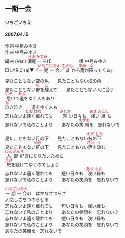 <style type="text/css">
	ruby{
	    ruby-position: over;
	}
	ruby > rt{font-size: 12px;color:red;}
	p{font:16px;font-size: '楷体'}
</style>
## 一期一会
#### いちごいちえ
#### 2007.04.15

作詞     中島みゆき　　　　　   
作曲      中島みゆき  　　　   
編曲 (Ver.) <ruby><rb>瀬尾</rb><rp>(</rp><rt>せお</rt><rp>)</rp></ruby><ruby><rb>一三</rb><rp>(</rp><rt>かずみ</rt><rp>)</rp></ruby>(1)　　　　　　
唄     中島みゆき      
□ LYRIC (a)▼『<ruby><rb>一期一会</rb><rp>(</rp><rt>いちごいちえ</rt><rp>)</rp></ruby>／<ruby><rb>昔</rb><rp>(</rp><rt>むかし</rt><rp>)</rp></ruby>から<ruby><rb>雨</rb><rp>(</rp><rt>あめ</rt><rp>)</rp></ruby>が<ruby><rb>降</rb><rp>(</rp><rt>ふ</rt><rp>)</rp></ruby>ってくる』　　
   
見たこともない空の色　　見たこともない海の色   
見たこともない<ruby><rb>野</rb><rp>(</rp><rt>の</rt><rp>)</rp></ruby>を<ruby><rb>越</rb><rp>(</rp><rt>こ</rt><rp>)</rp></ruby>えて　　見たこともない人に会う   
<ruby><rb>急</rb><rp>(</rp><rt>いそ</rt><rp>)</rp></ruby>いで<ruby><rb>道</rb><rp>(</rp><rt>みち</rt><rp>)</rp></ruby>をゆく人もあり   
<ruby><rb>泣</rb><rp>(</rp><rt>な</rt><rp>)</rp></ruby>き泣き　　道をゆく人も   
忘れないよ<ruby><rb>遠</rb><rp>(</rp><rt>とお</rt><rp>)</rp></ruby>く<ruby><rb>離</rb><rp>(</rp><rt>はな</rt><rp>)</rp></ruby>れても　　<ruby><rb>短</rb><rp>(</rp><rt>みじか</rt><rp>)</rp></ruby>い日々も　<ruby><rb>浅</rb><rp>(</rp><rt>あさ</rt><rp>)</rp></ruby>い<ruby><rb>縁</rb><rp>(</rp><rt>えにし</rt><rp>)</rp></ruby>も   
忘れないで私のことより　　あなたの<ruby><rb>笑顔</rb><rp>(</rp><rt>えがお</rt><rp>)</rp></ruby>を　忘れないで   
   
見たこともない月の下　　見たこともない<ruby><rb>枝</rb><rp>(</rp><rt>えだ</rt><rp>)</rp></ruby>の<ruby><rb>下</rb><rp>(</rp><rt>した</rt><rp>)</rp></ruby>   
見たこともない<ruby><rb>軒</rb><rp>(</rp><rt>のき</rt><rp>)</rp></ruby>の下　　見たこともない<ruby><rb>酒</rb><rp>(</rp><rt>さけ</rt><rp>)</rp></ruby>を<ruby><rb>汲</rb><rp>(</rp><rt>く</rt><rp>)</rp></ruby>む   
<ruby><rb>人間</rb><rp>(</rp><rt>にんげん</rt><rp>)</rp></ruby><ruby><rb>好</rb><rp>(</rp><rt>す</rt><rp>)</rp></ruby>きになりたいために   
<ruby><rb>旅</rb><rp>(</rp><rt>たび</rt><rp>)</rp></ruby>を続けてゆくのでしょう   
忘れないよ遠く離れても　　短い日々も　<ruby><rb>浅</rb><rp>(</rp><rt>あさ</rt><rp>)</rp></ruby>い<ruby><rb>縁</rb><rp>(</rp><rt>えん</rt><rp>)</rp></ruby>も   
忘れないで私のことより　　あなたの笑顔を　忘れないで   
   
<ruby><rb>一期一会</rb><rp>(</rp><rt>いちごいちえ</rt><rp>)</rp></ruby>の　はかなさつらさ   
人恋しさをつのらせる   
忘れないよ遠く離れても　　短い日々も　浅い縁も   
忘れないで私のことより　　あなたの笑顔を　忘れないで   
忘れないよ遠く離れても　　短い日々も　浅い縁も   
忘れないで私のことより　　あなたの笑顔を　忘れないで   
あなたの笑顔を　忘れないで   